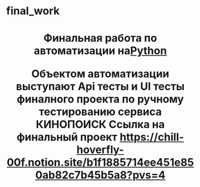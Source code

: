 # final_work
<h1 align="center">Финальная работа по автоматизации на<a href="https://daniilshat.ru/" target="_blank">Python</a> 

Объектом автоматизации выступают Api тесты и UI тесты финалного проекта по ручному тестированию сервиса КИНОПОИСК 
Ссылка на финальный проект https://chill-hoverfly-00f.notion.site/b1f1885714ee451e850ab82c7b45b5a8?pvs=4
